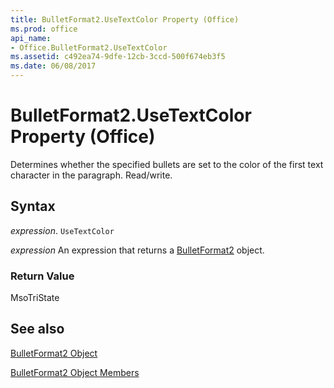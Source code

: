 ```yaml
---
title: BulletFormat2.UseTextColor Property (Office)
ms.prod: office
api_name:
- Office.BulletFormat2.UseTextColor
ms.assetid: c492ea74-9dfe-12cb-3ccd-500f674eb3f5
ms.date: 06/08/2017
---
```



# BulletFormat2.UseTextColor Property (Office)

Determines whether the specified bullets are set to the color of the first text character in the paragraph. Read/write.


## Syntax

 _expression_. `UseTextColor`

 _expression_ An expression that returns a [BulletFormat2](./Office.BulletFormat2.md) object.


### Return Value

MsoTriState


## See also


[BulletFormat2 Object](Office.BulletFormat2.md)



[BulletFormat2 Object Members](./overview/bulletformat2-members-office.md)

